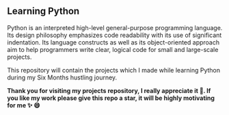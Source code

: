 ## Learning Python

Python is an interpreted high-level general-purpose programming language. Its design philosophy emphasizes code readability with its use of significant indentation. Its language constructs as well as its object-oriented approach aim to help programmers write clear, logical code for small and large-scale projects.

This repository will contain the projects which I made while learning Python during my Six Months hustling journey.

**Thank you for visiting my projects repository, I really appreciate it 💖. If you like my work please give this repo a star, it will be highly motivating for me ✨ 😄**

